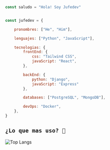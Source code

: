 ```javascript
const saludo = "Hola! Soy Jufedev"


const jufedev = {

    pronombres: ["He", "Him"],

    lenguajes: ["Python", "JavaScript"],

    tecnologias: {
        frontEnd: {
            css: "Tailwind CSS",
            javaScript: "React",
        },

        backEnd: {
            python: "Django",
            javaScript: "Express"
        },

        databases: ["PostgreSQL", "MongoDB"],

        devOps: "Docker",
    },
}
```

## `¿Lo que mas uso? 🤔`

![Top Langs](https://github-readme-stats.vercel.app/api/top-langs/?username=Jufedev&size_weight=0.5&count_weight=0.5)

<!-- https://github.com/Ileriayo/markdown-badges -->

<!-- https://github.com/anuraghazra/github-readme-stats -->

<!-- https://github.com/Thaiane  https://github.com/anmol098 -->

